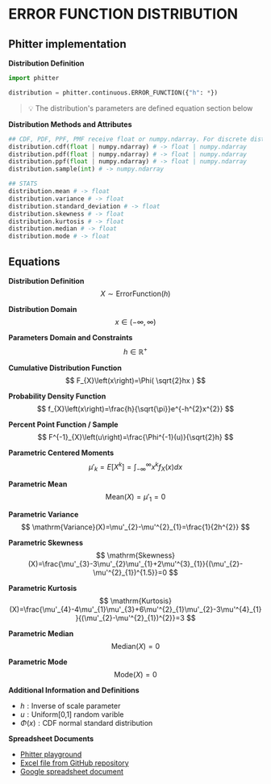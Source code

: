 # ERROR FUNCTION DISTRIBUTION

## Phitter implementation

**Distribution Definition**

```python
import phitter

distribution = phitter.continuous.ERROR_FUNCTION({"h": *})
```

> 💡 The distribution's parameters are defined equation section below

**Distribution Methods and Attributes**

```python
## CDF, PDF, PPF, PMF receive float or numpy.ndarray. For discrete distributions PMF instead of PDF. Parameters notation are in description of ditribution
distribution.cdf(float | numpy.ndarray) # -> float | numpy.ndarray
distribution.pdf(float | numpy.ndarray) # -> float | numpy.ndarray
distribution.ppf(float | numpy.ndarray) # -> float | numpy.ndarray
distribution.sample(int) # -> numpy.ndarray

## STATS
distribution.mean # -> float
distribution.variance # -> float
distribution.standard_deviation # -> float
distribution.skewness # -> float
distribution.kurtosis # -> float
distribution.median # -> float
distribution.mode # -> float
```

## Equations

**Distribution Definition**
$$ X\sim\mathrm{ErrorFunction}\left(h\right) $$

**Distribution Domain**
$$ x\in\left(-\infty,\infty\right) $$

**Parameters Domain and Constraints**
$$ h\in\mathbb{R}^{+} $$

**Cumulative Distribution Function**
$$ F_{X}\left(x\right)=\Phi( \sqrt{2}hx ) $$

**Probability Density Function**
$$ f_{X}\left(x\right)=\frac{h}{\sqrt{\pi}}e^{-h^{2}x^{2}} $$

**Percent Point Function / Sample**
$$ F^{-1}_{X}\left(u\right)=\frac{\Phi^{-1}(u)}{\sqrt{2}h} $$

**Parametric Centered Moments**
$$ \mu'_{k}=E[X^k]=\int_{-\infty }^{\infty }x^{k}f_{X}\left(x\right)dx $$

**Parametric Mean**
$$ \mathrm{Mean}(X)=\mu'_{1}=0 $$

**Parametric Variance**
$$ \mathrm{Variance}(X)=\mu'_{2}-\mu'^{2}_{1}=\frac{1}{2h^{2}} $$

**Parametric Skewness**
$$ \mathrm{Skewness}(X)=\frac{\mu'_{3}-3\mu'_{2}\mu'_{1}+2\mu'^{3}_{1}}{(\mu'_{2}-\mu'^{2}_{1})^{1.5}}=0 $$

**Parametric Kurtosis**
$$ \mathrm{Kurtosis}(X)=\frac{\mu'_{4}-4\mu'_{1}\mu'_{3}+6\mu'^{2}_{1}\mu'_{2}-3\mu'^{4}_{1}}{(\mu'_{2}-\mu'^{2}_{1})^{2}}=3 $$

**Parametric Median**
$$ \mathrm{Median}(X)=0 $$

**Parametric Mode**
$$ \mathrm{Mode}(X)=0 $$

**Additional Information and Definitions**
- $h:\text{Inverse of scale parameter}$
- $u:\text{Uniform[0,1] random varible}$
- $\Phi\left(x\right):\text{CDF normal standard distribution}$

**Spreadsheet Documents**

-   [Phitter playground](https://phitter.io/distributions/continuous/error_function)
-   [Excel file from GitHub repository](https://github.com/phitterio/phitter-files/blob/main/continuous/error_function.xlsx)
-   [Google spreadsheet document](https://docs.google.com/spreadsheets/d/1QT1vSgTWVgDmNz4FrH3fhwRGpgvPohgqZSCADHfBXkM)
    